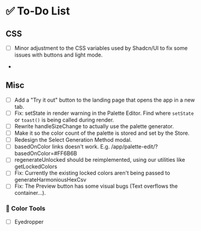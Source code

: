 
# ✅ To-Do List


## CSS
- [ ] Minor adjustment to the CSS variables used by Shadcn/UI to fix some
issues with buttons and light mode.
-

## Misc
- [ ] Add a "Try it out" button to the landing page that opens the app in a new tab.
- [ ] Fix: setState in render warning in the Palette Editor. Find where `setState` or `toast()` is being called during render.
- [ ] Rewrite handleSizeChange to actually use the palette generator.
- [ ] Make it so the color count of the palette is stored and set by the Store.
- [ ] Redesign the Select Generation Method modal.
- [ ] basedOnColor links doesn't work. E.g. /app/palette-edit/?basedOnColor=#FF6B6B
- [ ] regenerateUnlocked should be reimplemented, using our utilities like getLockedColors
- [ ] Fix: Currently the existing locked colors aren't being passed to generateHarmoniousHexCsv
- [ ] Fix: The Preview button has some visual bugs (Text overflows the container...).

### 🎨 Color Tools
- [ ] Eyedropper


